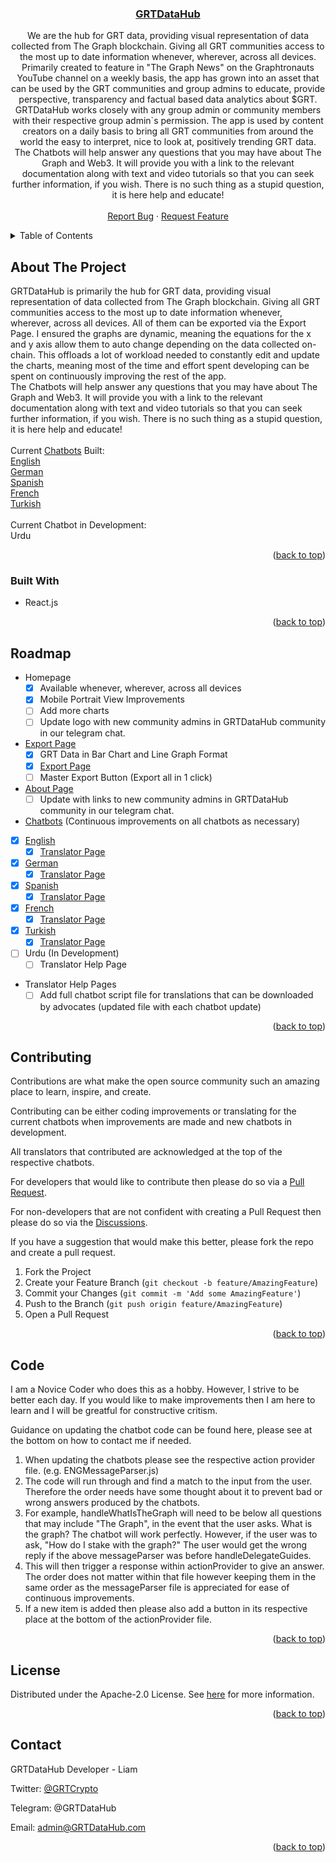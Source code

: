<a name="readme-top"></a>

<h3 align="center"><a href="https://www.grtdatahub.com">GRTDataHub</a></h3>

  <p align="center">
    We are the hub for GRT data, providing visual representation of data collected from The Graph blockchain. Giving all GRT communities access to the most up to date information whenever, wherever, across all devices. Primarily created to feature in "The Graph News" on the Graphtronauts YouTube channel on a weekly basis, the app has grown into an asset that can be used by the GRT communities and group admins to educate, provide perspective, transparency and factual based data analytics about $GRT.
    <br />
    GRTDataHub works closely with any group admin or community members with their respective group admin`s permission. The app is used by content creators on a daily basis to bring all GRT communities from around the world the easy to interpret, nice to look at, positively trending GRT data.
    <br />
    The Chatbots will help answer any questions that you may have about The Graph and Web3. It will provide you with a link to the relevant documentation along with text and video tutorials so that you can seek further information, if you wish. There is no such thing as a stupid question, it is here help and educate!
    <br />
    <br />
    <a href="https://github.com/github_username/repo_name/issues">Report Bug</a>
    ·
    <a href="https://github.com/github_username/repo_name/issues">Request Feature</a>
  </p>
</div>

<!-- TABLE OF CONTENTS -->
<details>
  <summary>Table of Contents</summary>
  <ol>
    <li>
      <a href="#about-the-project">About The Project</a>
      <ul>
        <li><a href="#built-with">Built With</a></li>
      </ul>
    </li>
    <li><a href="#roadmap">Roadmap</a></li>
    <li><a href="#contributing"> Contributing and Translating </a></li>
    <li><a href="#code">Code</a></li>
    <li><a href="#license">License</a></li>
    <li><a href="#contact">Contact</a></li>
  </ol>
</details>


<!-- ABOUT THE PROJECT -->
## About The Project

GRTDataHub is primarily the hub for GRT data, providing visual representation of data collected from The Graph blockchain. Giving all GRT communities access to the most up to date information whenever, wherever, across all devices. All of them can be exported via the Export Page. I ensured the graphs are dynamic, meaning the equations for the x and y axis allow them to auto change depending on the data collected on-chain. This offloads a lot of workload needed to constantly edit and update the charts, meaning most of the time and effort spent developing can be spent on continuously improving the  rest of the app. 
<br />
The Chatbots will help answer any questions that you may have about The Graph and Web3. It will provide you with a link to the relevant documentation along with text and video tutorials so that you can seek further information, if you wish. There is no such thing as a stupid question, it is here help and educate!
<br />
<br />
Current <a href="https://www.GRTDataHub.com/chatBot">Chatbots</a> Built:
<br />
<a href="https://www.GRTDataHub.com/ENGchatBot">English</a>
<br />
<a href="https://www.GRTDataHub.com/GERchatBot">German</a>
<br />
 <a href="https://www.GRTDataHub.com/ESPchatBot">Spanish</a>
<br />
<a href="https://www.GRTDataHub.com/FRAchatBot">French</a>
<br />
<a href="https://www.GRTDataHub.com/TURchatBot">Turkish</a>
<br />
<br />
Current Chatbot in Development:
<br />
Urdu

<p align="right">(<a href="#readme-top">back to top</a>)</p>



### Built With

* React.js

<p align="right">(<a href="#readme-top">back to top</a>)</p>


<!-- ROADMAP -->
## Roadmap

- Homepage 
    - [x] Available whenever, wherever, across all devices
    - [x] Mobile Portrait View Improvements 
    - [ ] Add more charts 
    - [ ] Update logo with new community admins in GRTDataHub community in our telegram chat. 
- <a href="https://www.GRTDataHub.com/exportPage">Export Page</a>  
    - [x] GRT Data in Bar Chart and Line Graph Format
    - [x] <a href="https://www.GRTDataHub.com/exportPage">Export Page</a>
    - [ ] Master Export Button (Export all in 1 click)
- <a href="https://www.GRTDataHub.com/aboutPage">About Page</a> 
    - [ ] Update with links to new community admins in GRTDataHub community in our telegram chat. 
- <a href="https://www.GRTDataHub.com/chatBot">Chatbots</a>  (Continuous improvements on all chatbots as necessary)
- [x] <a href="https://www.GRTDataHub.com/ENGchatBot">English</a> 
    - [x] <a href="https://www.GRTDataHub.com/ENGTranslatorHelp">Translator Page</a>  
- [x] <a href="https://www.GRTDataHub.com/GERchatBot">German</a>
    - [x] <a href="https://www.GRTDataHub.com/GERTranslatorHelp">Translator Page</a>  
- [x] <a href="https://www.GRTDataHub.com/ESPchatBot">Spanish</a>
    - [x] <a href="https://www.GRTDataHub.com/ESPTranslatorHelp">Translator Page</a>   
- [x] <a href="https://www.GRTDataHub.com/FRAchatBot">French</a>
    - [x] <a href="https://www.GRTDataHub.com/FRATranslatorHelp">Translator Page</a>   
- [x] <a href="https://www.GRTDataHub.com/TURchatBot">Turkish</a>
    - [x] <a href="https://www.GRTDataHub.com/TURTranslatorHelp">Translator Page</a>  
- [ ] Urdu (In Development)
    - [ ] Translator Help Page 
- Translator Help Pages
    - [ ] Add full chatbot script file for translations that can be downloaded by advocates (updated file with each chatbot update)

<p align="right">(<a href="#readme-top">back to top</a>)</p>


<!-- CONTRIBUTING -->
## Contributing

Contributions are what make the open source community such an amazing place to learn, inspire, and create.

Contributing can be either coding improvements or translating for the current chatbots when improvements are made and new chatbots in development. 

All translators that contributed are acknowledged at the top of the respective chatbots.

For developers that would like to contribute then please do so via a <a href="https://github.com/GRTDataHub/GRTDataHubDevelopment/pulls">Pull Request</a>. 

For non-developers that are not confident with creating a Pull Request then please do so via the <a href="https://github.com/GRTDataHub/GRTDataHubDevelopment/discussions">Discussions</a>. 

If you have a suggestion that would make this better, please fork the repo and create a pull request.

1. Fork the Project
2. Create your Feature Branch (`git checkout -b feature/AmazingFeature`)
3. Commit your Changes (`git commit -m 'Add some AmazingFeature'`)
4. Push to the Branch (`git push origin feature/AmazingFeature`)
5. Open a Pull Request

<p align="right">(<a href="#readme-top">back to top</a>)</p>

<!-- CODE -->
## Code

I am a Novice Coder who does this as a hobby. However, I strive to be better each day. If you would like to make improvements then I am here to learn and I will be greatful for constructive critism.

Guidance on updating the chatbot code can be found here, please see at the bottom on how to contact me if needed.

1. When updating the chatbots please see the respective action provider file. (e.g. ENGMessageParser.js) 
2. The code will run through and find a match to the input from the user. Therefore the order needs have some thought about it to prevent bad or wrong answers produced by the chatbots.
3. For example, handleWhatIsTheGraph will need to be below all questions that may include "The Graph", in the event that the user asks. What is the graph? The chatbot will work perfectly. However, if the user was to ask, "How do I stake with the graph?" The user would get the wrong reply if the above messageParser was before handleDelegateGuides.
4. This will then trigger a response within actionProvider to give an answer. The order does not matter within that file however keeping them in the same order as the messageParser file is appreciated for ease of continuous improvements. 
5. If a new item is added then please also add a button in its respective place at the bottom of the actionProvider file.  


<p align="right">(<a href="#readme-top">back to top</a>)</p>

<!-- LICENSE -->
## License

Distributed under the Apache-2.0 License. See <a href="https://github.com/GRTDataHub/GRTDataHubDevelopment/blob/main/LICENSE">here</a> for more information.

<p align="right">(<a href="#readme-top">back to top</a>)</p>


<!-- CONTACT -->
## Contact

GRTDataHub Developer - Liam

Twitter: [@GRTCrypto](https://twitter.com/GRTCrypto) 

Telegram: @GRTDataHub  

Email: admin@GRTDataHub.com

<p align="right">(<a href="#readme-top">back to top</a>)</p>

